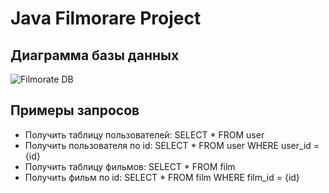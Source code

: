 # Java Filmorare Project

## Диаграмма базы данных
![Filmorate DB](https://user-images.githubusercontent.com/81358883/226443852-bfaa2f20-1de4-4507-b062-c90e1cd397c5.png)

## Примеры запросов
- Получить таблицу пользователей: SELECT * FROM user
- Получить пользователя по id: SELECT * FROM user WHERE user_id = {id}
- Получить таблицу фильмов: SELECT * FROM film
- Получить фильм по id: SELECT * FROM film WHERE film_id = {id}
